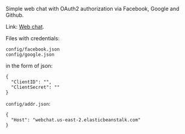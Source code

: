 Simple web chat with OAuth2 authorization via Facebook, Google and Github.

Link: [Web chat](https://obscure-fjord-71819.herokuapp.com).

Files with credentials:

`config/facebook.json`  
`config/google.json`

in the form of json: 
```
{
  "ClientID": "",
  "ClientSecret": ""
}
``` 
`config/addr.json`:
```
{
  "Host": "webchat.us-east-2.elasticbeanstalk.com"
}
```